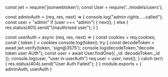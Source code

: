 const jwt = require('jsonwebtoken');
const  User  = require('../models/users');

const adminAuth = (req, res, next) => {
     console.log("admin rights.....called");
     const user = "admin"
     if (user === "admin") {
          next();
     }
     else {
          res.status(401).send("Unauthrised user");
     }
}

const userAuth = async (req, res, next) => {
     const cookies = req.cookies;
     const { token } = cookies
     console.log(token);
     try {
          const decodeToken = await jwt.verify(token, 'sign@3575');
          console.log(decodeToken,"decode token user AUth");
          const user = await User.findOne({ _id: decodeToken._id });
          console.log(user, "user in userAuth")
          req.user = user;
          next();
     } catch (err) {
          res.status(404).send("User Auth Failed");
     }
}
module.exports = { adminAuth, userAuth }